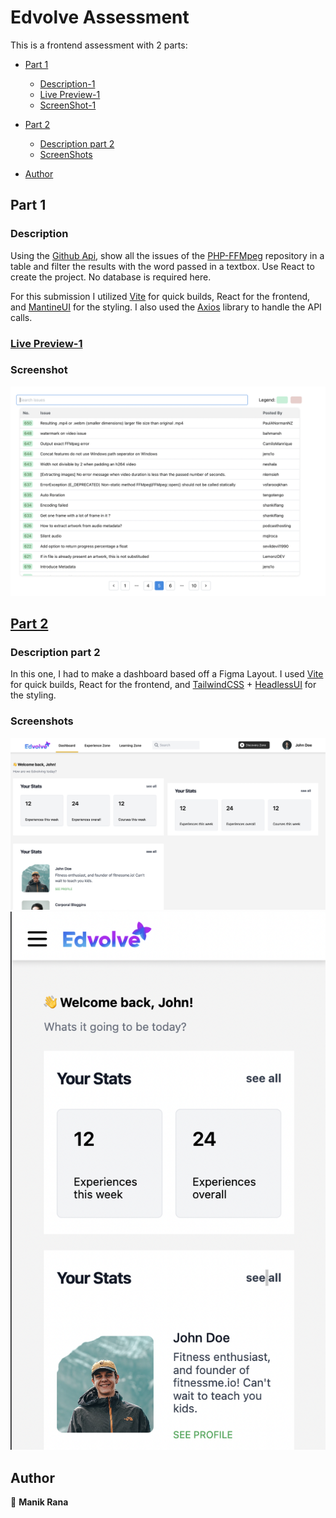 # Edvolve Assessment

This is a frontend assessment with 2 parts:

- [Part 1](#part-1)

  - [Description-1](#description)
  - [Live Preview-1](#live-preview)
  - [ScreenShot-1](#screenshot)

- [Part 2](#part-2)

  - [Description part 2](#description-part-2)
  - [ScreenShots](#screenshots)

- [Author](#author)

## Part 1

### Description

Using the [Github Api](https://docs.github.com/en/rest), show all the issues of the [PHP-FFMpeg](https://github.com/PHP-FFMpeg/PHP-FFMpeg) repository in a table and filter the results with the word passed in a textbox. Use React to create the project. No database is required here.

For this submission I utilized [Vite](https://vitejs.dev/) for quick builds, React for the frontend, and [MantineUI](https://mantine.dev/pages/getting-started/) for the styling. I also used the [Axios](https://axios-http.com/) library to handle the API calls.

### [Live Preview-1](https://edvolve-part1.vercel.app/)

### Screenshot

![Screenshot of the project](IssuesTable.png)

## [Part 2](#part-2)

### Description part 2

In this one, I had to make a dashboard based off a Figma Layout. I used [Vite](https://vitejs.dev/) for quick builds, React for the frontend, and [TailwindCSS](https://tailwindcss.com/) + [HeadlessUI](https://headlessui.com/) for the styling.

<!-- ### [Live Preview-2]() -->

### Screenshots

![Screenshot of the project](dashboardWeb.png)
![Screenshot of the project](dashboardMobile.png)

## Author

👤 **Manik Rana**
